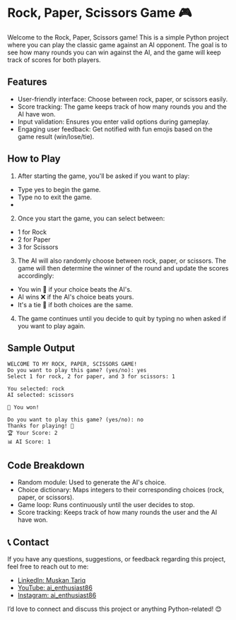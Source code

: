 # Rock, Paper, Scissors Game 🎮
Welcome to the Rock, Paper, Scissors game! This is a simple Python project where you can play the classic game against an AI opponent. The goal is to see how many rounds you can win against the AI, and the game will keep track of scores for both players.

## Features
- User-friendly interface: Choose between rock, paper, or scissors easily.
- Score tracking: The game keeps track of how many rounds you and the AI have won.
- Input validation: Ensures you enter valid options during gameplay.
- Engaging user feedback: Get notified with fun emojis based on the game result (win/lose/tie).

## How to Play
1. After starting the game, you'll be asked if you want to play:

- Type yes to begin the game.
- Type no to exit the game.
- 
2. Once you start the game, you can select between:

- 1 for Rock
- 2 for Paper
- 3 for Scissors

3. The AI will also randomly choose between rock, paper, or scissors. The game will then determine the winner of the round and update the scores accordingly:

- You win 🎉 if your choice beats the AI's.
- AI wins ❌ if the AI's choice beats yours.
- It's a tie 🤝 if both choices are the same.

4. The game continues until you decide to quit by typing no when asked if you want to play again.

## Sample Output

```
WELCOME TO MY ROCK, PAPER, SCISSORS GAME!
Do you want to play this game? (yes/no): yes
Select 1 for rock, 2 for paper, and 3 for scissors: 1

You selected: rock
AI selected: scissors

🎉 You won!

Do you want to play this game? (yes/no): no
Thanks for playing! 🌸
🏆 Your Score: 2
📊 AI Score: 1
```

## Code Breakdown
- Random module: Used to generate the AI's choice.
- Choice dictionary: Maps integers to their corresponding choices (rock, paper, or scissors).
- Game loop: Runs continuously until the user decides to stop.
- Score tracking: Keeps track of how many rounds the user and the AI have won.

## 📞 Contact

If you have any questions, suggestions, or feedback regarding this project, feel free to reach out to me:

- [LinkedIn: Muskan Tariq](https://www.linkedin.com/in/muskan-tariq-095a50282)
- [YouTube: ai_enthusiast86](https://youtube.com/@ai_enthusiast86)
- [Instagram: ai_enthusiast86](https://www.instagram.com/ai_enthusiast86?igshid=dnRyenAwdTBxdTZ6)

I’d love to connect and discuss this project or anything Python-related! 😊
